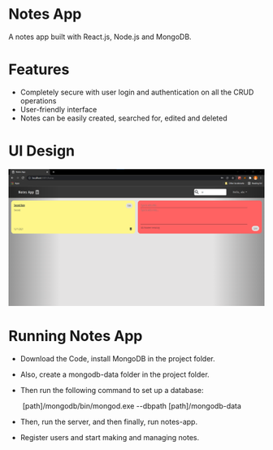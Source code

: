 # Notes App

A notes app built with React.js, Node.js and MongoDB.

# Features

 - Completely secure with user login and authentication on all the CRUD operations
 - User-friendly interface
 - Notes can be easily created, searched for, edited and deleted

# UI Design

![Notes App](./notes-app/public/SS.PNG)

# Running Notes App

- Download the Code, install MongoDB in the project folder.

- Also, create a mongodb-data folder in the project folder.

- Then run the following command to set up a database:

  ​		[path]/mongodb/bin/mongod.exe --dbpath [path]/mongodb-data

- Then, run the server, and then finally, run notes-app.

- Register users and start making and managing notes.